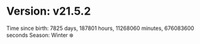 # Version: v21.5.2
Time since birth: 7825 days, 187801 hours, 11268060 minutes, 676083600 seconds
Season: Winter ❄️
